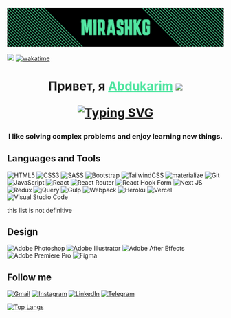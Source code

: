 ![Header](https://github.com/MirashKG/MirashKG/blob/main/assets/header.png)

![](https://komarev.com/ghpvc/?username=MirashKG)
[![wakatime](https://wakatime.com/badge/user/ed3209d9-e4fd-4e09-9c09-7690945196f1/project/0fe0341c-6484-46b6-8e67-6e3b27f72d3d.svg)](https://wakatime.com/badge/user/ed3209d9-e4fd-4e09-9c09-7690945196f1/project/0fe0341c-6484-46b6-8e67-6e3b27f72d3d)

<h1 align="center">Привет, я <a href="https://mirash-kg-my-website.vercel.app/" target="_blank" style="color:#51E5A1FF">Abdukarim</a> 
<img src="https://github.com/blackcater/blackcater/raw/main/images/Hi.gif" height="32"/>

[![Typing SVG](https://readme-typing-svg.herokuapp.com?font=Fira+Code&duration=5000&pause=2000&color=51E5A1FF&width=590&lines=Страстный+Front-End+разработчик+из+Кыргызстана+🇰🇬)](https://git.io/typing-svg)

<h3 align="center">I like solving complex problems and enjoy learning new things.</h3>

<h2>Languages and Tools</h2>

![HTML5](https://img.shields.io/badge/html5-%23E34F26.svg?style=for-the-badge&logo=html5&logoColor=white)
![CSS3](https://img.shields.io/badge/css3-%231572B6.svg?style=for-the-badge&logo=css3&logoColor=white)
![SASS](https://img.shields.io/badge/SASS-hotpink.svg?style=for-the-badge&logo=SASS&logoColor=white)
![Bootstrap](https://img.shields.io/badge/bootstrap-%23563D7C.svg?style=for-the-badge&logo=bootstrap&logoColor=white)
![TailwindCSS](https://img.shields.io/badge/tailwindcss-%2338B2AC.svg?style=for-the-badge&logo=tailwind-css&logoColor=white)
![materialize](https://img.shields.io/badge/-materialize-090909?style=for-the-badge&logo=materialize&logoColor=F66CAE)
![Git](https://img.shields.io/badge/git-%23F05033.svg?style=for-the-badge&logo=git&logoColor=white)
![JavaScript](https://img.shields.io/badge/javascript-%23323330.svg?style=for-the-badge&logo=javascript&logoColor=%23F7DF1E)
![React](https://img.shields.io/badge/react-%2320232a.svg?style=for-the-badge&logo=react&logoColor=%2361DAFB)
![React Router](https://img.shields.io/badge/React_Router-CA4245?style=for-the-badge&logo=react-router&logoColor=white)
![React Hook Form](https://img.shields.io/badge/React%20Hook%20Form-%23EC5990.svg?style=for-the-badge&logo=reacthookform&logoColor=white)
![Next JS](https://img.shields.io/badge/Next-black?style=for-the-badge&logo=next.js&logoColor=white)
![Redux](https://img.shields.io/badge/redux-%23593d88.svg?style=for-the-badge&logo=redux&logoColor=white)
![jQuery](https://img.shields.io/badge/jquery-%230769AD.svg?style=for-the-badge&logo=jquery&logoColor=white)
![Gulp](https://img.shields.io/badge/GULP-%23CF4647.svg?style=for-the-badge&logo=gulp&logoColor=white)
![Webpack](https://img.shields.io/badge/webpack-%238DD6F9.svg?style=for-the-badge&logo=webpack&logoColor=black)
![Heroku](https://img.shields.io/badge/heroku-%23430098.svg?style=for-the-badge&logo=heroku&logoColor=white)
![Vercel](https://img.shields.io/badge/vercel-%23000000.svg?style=for-the-badge&logo=vercel&logoColor=white)
![Visual Studio Code](https://img.shields.io/badge/Visual%20Studio%20Code-0078d7.svg?style=for-the-badge&logo=visual-studio-code&logoColor=white)
<p>this list is not definitive</p>

<h2>Design</h2>

![Adobe Photoshop](https://img.shields.io/badge/adobe%20photoshop-%2331A8FF.svg?style=for-the-badge&logo=adobe%20photoshop&logoColor=white)
![Adobe Illustrator](https://img.shields.io/badge/adobe%20illustrator-%23FF9A00.svg?style=for-the-badge&logo=adobe%20illustrator&logoColor=white)
![Adobe After Effects](https://img.shields.io/badge/Adobe%20After%20Effects-9999FF.svg?style=for-the-badge&logo=Adobe%20After%20Effects&logoColor=white)
![Adobe Premiere Pro](https://img.shields.io/badge/Adobe%20Premiere%20Pro-9999FF.svg?style=for-the-badge&logo=Adobe%20Premiere%20Pro&logoColor=white)
![Figma](https://img.shields.io/badge/figma-%23F24E1E.svg?style=for-the-badge&logo=figma&logoColor=white)


<h2>Follow me</h2>

[![Gmail](https://img.shields.io/badge/Gmail-D14836?style=for-the-badge&logo=gmail&logoColor=white)](https://kypchakbaev.abdukarim@gmail.com)
[![Instagram](https://img.shields.io/badge/Instagram-%23E4405F.svg?style=for-the-badge&logo=Instagram&logoColor=white)](https://www.instagram.com/mirashkg/)
[![LinkedIn](https://img.shields.io/badge/linkedin-%230077B5.svg?style=for-the-badge&logo=linkedin&logoColor=white)](https://www.linkedin.com/in/abdukarim-kypchakbaev-022ab6215/)
[![Telegram](https://img.shields.io/badge/Telegram-2CA5E0?style=for-the-badge&logo=telegram&logoColor=white)](https://t.me/mirash_kg)





[![Top Langs](https://github-readme-stats.vercel.app/api/top-langs/?username=MirashKG&theme=merko)](https://github.com/anuraghazra/github-readme-stats)



